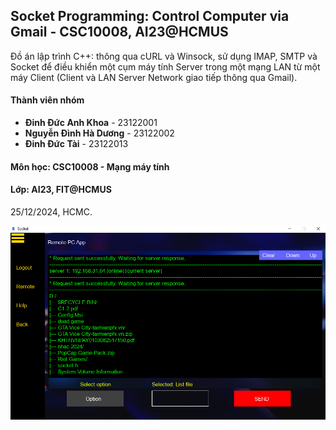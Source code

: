 ## Socket Programming: Control Computer via Gmail - CSC10008, AI23@HCMUS

Đồ án lập trình C++: thông qua cURL và Winsock, sử dụng IMAP, SMTP và Socket để điều khiển một cụm máy tính Server trong một mạng LAN từ một máy Client (Client và LAN Server Network giao tiếp thông qua Gmail). 

#### Thành viên nhóm

*   **Đinh Đức Anh Khoa** - 23122001
*   **Nguyễn Đình Hà Dương** - 23122002
*   **Đinh Đức Tài** - 23122013

#### **Môn học:** CSC10008 - Mạng máy tính
#### **Lớp:** AI23, FIT@HCMUS

25/12/2024, HCMC.

![App Client](https://github.com/ductai05/socket/blob/main/add-on/report/img/request.png)
